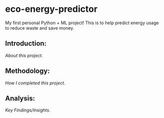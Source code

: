 # eco-energy-predictor
My first personal Python + ML project! This is to help predict energy usage to reduce waste and save money. 

## Introduction:
*About this project.*

## Methodology:
*How I completed this project.*

## Analysis:
*Key Findings/Insights.*
